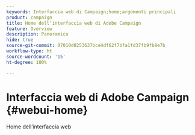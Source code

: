 ```yaml
---
keywords: Interfaccia web di Campaign;home;argomenti principali
product: campaign
title: Home dell’interfaccia web di Adobe Campaign
feature: Overview
description: Panoramica
hide: true
source-git-commit: 07010d0253637bce4df62f7bfa1fd37fb9fb8e7b
workflow-type: ht
source-wordcount: '15'
ht-degree: 100%

---
```


# Interfaccia web di Adobe Campaign {#webui-home}

Home dell’interfaccia web


